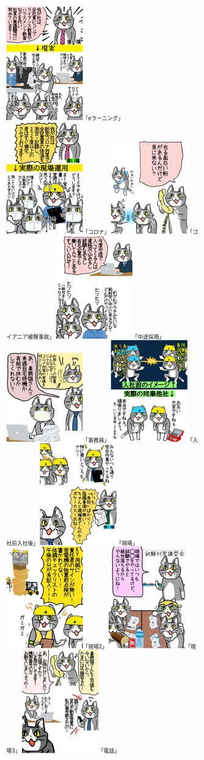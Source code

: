 ﻿<img width=200 src="eラーニング.jpg">「eラーニング」 <img width=200 src="コロナ.jpg">「コロナ」 <img width=200 src="ゴイアニア被曝事故.jpg">「ゴイアニア被曝事故」 <img width=200 src="中途採用.jpg">「中途採用」 <img width=200 src="事務員.jpg">「事務員」 <img width=200 src="入社前入社後.jpg">「入社前入社後」 <img width=200 src="現場.jpg">「現場」 <img width=200 src="現場2.jpg">「現場2」 <img width=200 src="現場3.jpg">「現場3」 <img width=200 src="電話.jpg">「電話」 